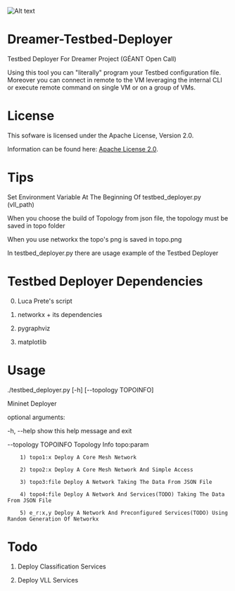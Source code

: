 ![Alt text](.git/dreamer-logo.png "Optional title")

Dreamer-Testbed-Deployer
========================

Testbed Deployer For Dreamer Project (GÉANT Open Call)

Using this tool you can "literally" program your Testbed
configuration file. Moreover you can connect in remote to the VM
leveraging the internal CLI or execute remote command on single VM
or on a group of VMs. 

License
=======

This sofware is licensed under the Apache License, Version 2.0.

Information can be found here:
 [Apache License 2.0](http://www.apache.org/licenses/LICENSE-2.0).

Tips
==============

Set Environment Variable At The Beginning Of testbed_deployer.py
(vll_path)

When you choose the build of Topology from json file, the topology
must be saved in topo folder

When you use networkx the topo's png is saved in topo.png

In testbed_deployer.py there are usage example of the Testbed Deployer

Testbed Deployer Dependencies
=============================

0) Luca Prete's script

1) networkx + its dependencies

2) pygraphviz

3) matplotlib

Usage
=====

./testbed_deployer.py [-h] [--topology TOPOINFO]

Mininet Deployer

optional arguments:

  -h, --help           show this help message and exit

  --topology TOPOINFO  Topology Info topo:param

		1) topo1:x Deploy A Core Mesh Network

		2) topo2:x Deploy A Core Mesh Network And Simple Access

		3) topo3:file Deploy A Network Taking The Data From JSON File

		4) topo4:file Deploy A Network And Services(TODO) Taking The Data From JSON File 

		5) e_r:x,y Deploy A Network And Preconfigured Services(TODO) Using Random Generation Of Networkx

Todo
=====

1) Deploy Classification Services

2) Deploy VLL Services


